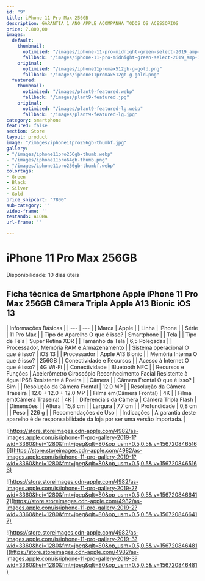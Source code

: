 ```yaml
---
id: "9"
title: iPhone 11 Pro Max 256GB
description: GARANTIA 1 ANO APPLE ACOMPANHA TODOS OS ACESSORIOS
price: 7.800,00
images:
  default:
    thumbnail:
      optimized: "/images/iphone-11-pro-midnight-green-select-2019_amp-1.png"
      fallback: "/images/iphone-11-pro-midnight-green-select-2019_amp-1.png"
    original:
      optimized: "/images/iphone11promax512gb-g-gold.png"
      fallback: "/images/iphone11promax512gb-g-gold.png"
  featured:
    thumbnail:
      optimized: "/images/plant9-featured.webp"
      fallback: "/images/plant9-featured.jpg"
    original:
      optimized: "/images/plant9-featured-lg.webp"
      fallback: "/images/plant9-featured-lg.jpg"
category: smartphone
featured: false
section: Store
layout: product
image: "/images/iphone11pro256gb-thumbf.jpg"
gallery:
- "/images/iphone11pro256gb-thumb.webp"
- "/images/iphone11pro64gb-thumb.png"
- "/images/iphone11pro256gb-thumbf.webp"
colortags:
- Green
- Black
- Silver
- Gold
price_snipcart: "7800"
sub-category: ''
video-frame: ''
testando: ALOHA
url-frame: ''

---
```

# iPhone 11 Pro Max 256GB

Disponibilidade: 10 dias úteis

## Ficha técnica de Smartphone Apple iPhone 11 Pro Max 256GB Câmera Tripla Apple A13 Bionic iOS 13

| Informações Básicas |
| --- | --- |
| Marca | Apple |
| Linha | iPhone |
| Série | 11 Pro Max |
| Tipo de Aparelho O que é isso? | Smartphone |
| Tela |
| Tipo de Tela | Super Retina XDR |
| Tamanho da Tela | 6,5 Polegadas |
| Processador, Memória RAM e Armazenamento |
| Sistema operacional O que é isso? | iOS 13 |
| Processador | Apple A13 Bionic |
| Memória Interna O que é isso? | 256GB |
| Conectividade e Recursos |
| Acesso à Internet O que é isso? | 4G Wi-Fi |
| Conectividade | Bluetooth NFC |
| Recursos e Funções | Acelerômetro Giroscópio Reconhecimento Facial Resistente à água IP68 Resistente à Poeira |
| Câmera |
| Câmera Frontal O que é isso? | Sim |
| Resolução da Câmera Frontal | 12.0 MP |
| Resolução da Câmera Traseira | 12.0 + 12.0 + 12.0 MP |
| Filma em(Câmera Frontal) | 4K |
| Filma em(Câmera Traseira) | 4K |
| Diferenciais da Câmera | Câmera Tripla Flash |
| Dimensões |
| Altura | 15,8 cm |
| Largura | 7,7 cm |
| Profundidade | 0,8 cm |
| Peso | 226 g |
| Recomendações de Uso |
| Indicações | A garantia deste aparelho é de responsabilidade da loja por ser uma versão importada. |

![https://store.storeimages.cdn-apple.com/4982/as-images.apple.com/is/iphone-11-pro-gallery-2019-1?wid=3360&hei=1280&fmt=jpeg&qlt=80&op_usm=0.5,0.5&.v=1567208465166](https://store.storeimages.cdn-apple.com/4982/as-images.apple.com/is/iphone-11-pro-gallery-2019-1?wid=3360&hei=1280&fmt=jpeg&qlt=80&op_usm=0.5,0.5&.v=1567208465166)

![https://store.storeimages.cdn-apple.com/4982/as-images.apple.com/is/iphone-11-pro-gallery-2019-2?wid=3360&hei=1280&fmt=jpeg&qlt=80&op_usm=0.5,0.5&.v=1567208466417](https://store.storeimages.cdn-apple.com/4982/as-images.apple.com/is/iphone-11-pro-gallery-2019-2?wid=3360&hei=1280&fmt=jpeg&qlt=80&op_usm=0.5,0.5&.v=1567208466417)

![https://store.storeimages.cdn-apple.com/4982/as-images.apple.com/is/iphone-11-pro-gallery-2019-3?wid=3360&hei=1280&fmt=jpeg&qlt=80&op_usm=0.5,0.5&.v=156720846481](https://store.storeimages.cdn-apple.com/4982/as-images.apple.com/is/iphone-11-pro-gallery-2019-3?wid=3360&hei=1280&fmt=jpeg&qlt=80&op_usm=0.5,0.5&.v=156720846481)